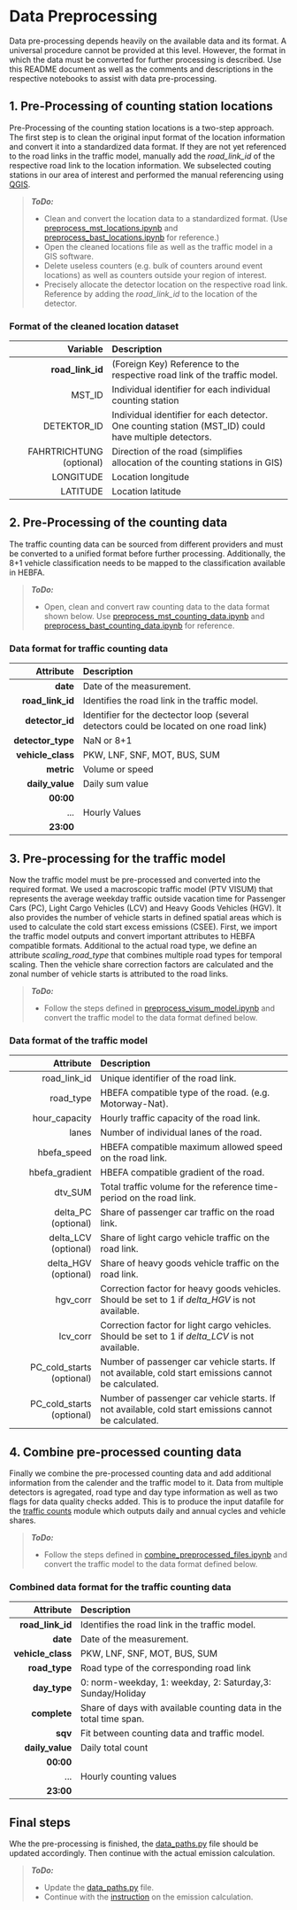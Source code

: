 # Data Preprocessing
 Data pre-processing depends heavily on the available data and its format. A universal procedure cannot be provided at this level. However, the format in which the data must be converted for further processing is described. Use this README document as well as the comments and descriptions in the respective notebooks to assist with data pre-processing.

## 1. Pre-Processing of counting station locations
Pre-Processing of the counting station locations is a two-step approach. The first step is to clean the original input format of the location information and convert it into a standardized data format. If they are not yet referenced to the road links in the traffic model, manually add the *road_link_id* of the respective road link to the location information. We subselected couting stations in our area of interest and performed the manual referencing using [QGIS](https://www.qgis.org/).

>**_ToDo:_**
>- Clean and convert the location data to a standardized format. (Use [preprocess_mst_locations.ipynb](/notebooks/data_preprocessing/preprocess_mst_locations.ipynb) and [preprocess_bast_locations.ipynb](/notebooks/data_preprocessing/preprocess_bast_locations.ipynb) for reference.)
>- Open the cleaned locations file as well as the traffic model in a GIS software.
>- Delete useless counters (e.g. bulk of counters around event locations) as well as counters outside your region of interest.
>- Precisely allocate the detector location on the respective road link. Reference by adding the *road_link_id* to the location of the detector.

### Format of the cleaned location dataset
|Variable|Description|
|-------:|:----------|
|**road_link_id**| (Foreign Key) Reference to the respective road link of the traffic model. 
|MST_ID| Individual identifier for each individual counting station|
|DETEKTOR_ID| Individual identifier for each detector. One counting station (MST_ID) could have multiple detectors.
|FAHRTRICHTUNG (optional)| Direction of the road (simplifies allocation of the counting stations in GIS)|
|LONGITUDE| Location longitude| 
|LATITUDE| Location latitude|

## 2. Pre-Processing of the counting data
The traffic counting data can be sourced from different providers and must be converted to a unified format before further processing. Additionally, the 8+1 vehicle classification needs to be mapped to the classification available in HEBFA.

>**_ToDo:_**
>- Open, clean and convert raw counting data to the data format shown below. Use [preprocess_mst_counting_data.ipynb](/notebooks/data_preprocessing/preprocess_mst_counting_data.ipynb) and [preprocess_bast_counting_data.ipynb](/notebooks/data_preprocessing/preprocess_bast_counting_data.ipynb) for reference.

### Data format for traffic counting data
|Attribute |Description|
|---------:|:----------|
|**date** | Date of the measurement.|
|**road_link_id** | Identifies the road link in the traffic model.|
|**detector_id** |Identifier for the dectector loop (several detectors could be located on one road link)|
|**detector_type** |NaN or 8+1 |
|**vehicle_class** |PKW, LNF, SNF, MOT, BUS, SUM|
|**metric**|Volume or speed|
|**daily_value**|Daily sum value|
|**00:00**|
|...| Hourly Values|
|**23:00**|

## 3. Pre-processing for the traffic model
Now the traffic model must be pre-processed and converted into the required format. We used a macroscopic traffic model (PTV VISUM) that represents the average weekday traffic outside vacation time for Passenger Cars (PC), Light Cargo Vehicles (LCV) and Heavy Goods Vehicles (HGV). It also provides the number of vehicle starts in defined spatial areas which is used to calculate the cold start excess emissions (CSEE). First, we import the traffic model outputs and convert important attributes to HEBFA compatible formats. Additional to the actual road type, we define an attribute *scaling_road_type* that combines multiple road types for temporal scaling. Then the vehicle share correction factors are calculated and the zonal number of vehicle starts is attributed to the road links.

>**_ToDo:_**
>- Follow the steps defined in [preprocess_visum_model.ipynb](/notebooks/data_preprocessing/preprocess_visum_model.ipynb) and convert the traffic model to the data format defined below. 

### Data format of the traffic model
|Attribute |Description|
|---------:|:----------|
|road_link_id| Unique identifier of the road link.| 
|road_type| HBEFA compatible type of the road. (e.g. Motorway-Nat).| 
|hour_capacity| Hourly traffic capacity of the road link.|
|lanes| Number of individual lanes of the road.| 
|hbefa_speed| HBEFA compatible maximum allowed speed on the road link.| 
|hbefa_gradient| HBEFA compatible gradient of the road.| 
|dtv_SUM| Total traffic volume for the reference time-period on the road link.|
|delta_PC (optional)| Share of passenger car traffic on the road link.
|delta_LCV (optional)| Share of light cargo vehicle traffic on the road link.| 
|delta_HGV (optional)| Share of heavy goods vehicle traffic on the road link.| 
|hgv_corr| Correction factor for heavy goods vehicles. Should be set to 1 if *delta_HGV* is not available.| 
|lcv_corr| Correction factor for light cargo vehicles. Should be set to 1 if *delta_LCV* is not available.| 
|PC_cold_starts (optional)| Number of passenger car vehicle starts. If not available, cold start emissions cannot be calculated.|
|PC_cold_starts (optional)| Number of passenger car vehicle starts. If not available, cold start emissions cannot be calculated.|

## 4. Combine pre-processed counting data
Finally we combine the pre-processed counting data and add additional information from the calender and the traffic model to it. Data from multiple detectors is agregated, road type and day type information as well as two flags for data quality checks added. This is to produce the input datafile for the [traffic counts](/utils/traffic_counts.py) module which outputs daily and annual cycles and vehicle shares.

>**_ToDo:_**
>- Follow the steps defined in [combine_preprocessed_files.ipynb](/notebooks/data_preprocessing/combine_preprocesed_files.ipynb) and convert the traffic model to the data format defined below. 

### Combined data format for the traffic counting data
|Attribute |Description|
|---------:|:----------|
|**road_link_id** | Identifies the road link in the traffic model.|
|**date** | Date of the measurement.|
|**vehicle_class** |PKW, LNF, SNF, MOT, BUS, SUM|
|**road_type** |Road type of the corresponding road link|
|**day_type** |0: norm-weekday, 1: weekday, 2: Saturday,3: Sunday/Holiday|
|**complete** |Share of days with available counting data in the total time span.|
|**sqv**|Fit between counting data and traffic model.|
|**daily_value**|Daily total count|
|**00:00**|
|...| Hourly counting values|
|**23:00**|


## Final steps
Whe the pre-processing is finished, the [data_paths.py](/utils/data_paths.py) file should be updated accordingly. Then continue with the actual emission calculation.

>**_ToDo:_**
>- Update the [data_paths.py](/utils/data_paths.py) file.
>- Continue with the [instruction](/notebooks/README.md) on the emission calculation.
